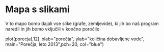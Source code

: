 # Mapa s slikami

V to mapo bomo dajali vse slike (grafe, zemljevide), ki jih bo naš program
naredil in jih bomo vključili v končno poročilo.

plot(porecja[,12], xlab="porečja", ylab="količina dobavljene vode", main="Porečja, leto 2013",pch=20, col="blue")

